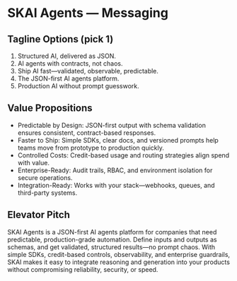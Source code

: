 # SKAI Agents — Messaging

## Tagline Options (pick 1)

1. Structured AI, delivered as JSON.
2. AI agents with contracts, not chaos.
3. Ship AI fast—validated, observable, predictable.
4. The JSON-first AI agents platform.
5. Production AI without prompt guesswork.

## Value Propositions

- Predictable by Design: JSON-first output with schema validation ensures consistent, contract-based responses.
- Faster to Ship: Simple SDKs, clear docs, and versioned prompts help teams move from prototype to production quickly.
- Controlled Costs: Credit-based usage and routing strategies align spend with value.
- Enterprise-Ready: Audit trails, RBAC, and environment isolation for secure operations.
- Integration-Ready: Works with your stack—webhooks, queues, and third-party systems.

## Elevator Pitch

SKAI Agents is a JSON-first AI agents platform for companies that need predictable, production-grade automation. Define inputs and outputs as schemas, and get validated, structured results—no prompt chaos. With simple SDKs, credit-based controls, observability, and enterprise guardrails, SKAI makes it easy to integrate reasoning and generation into your products without compromising reliability, security, or speed.
